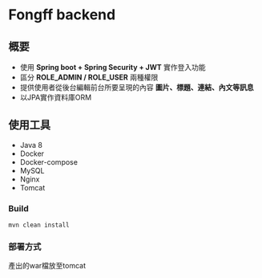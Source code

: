 # Fongff backend

## 概要

* 使用 **Spring boot + Spring Security + JWT** 實作登入功能
* 區分 **ROLE_ADMIN / ROLE_USER** 兩種權限
* 提供使用者從後台編輯前台所要呈現的內容 **圖片、標題、連結、內文等訊息**
* 以JPA實作資料庫ORM

## 使用工具
* Java 8
* Docker
* Docker-compose
* MySQL
* Nginx
* Tomcat

### Build

    mvn clean install

### 部署方式
產出的war檔放至tomcat




